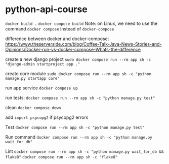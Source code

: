 # python-api-course

`docker build .`
`docker compose build`
Note: on Linux, we need to use the command `docker compose` instead of `docker-compose`


difference between docker and docker-compose:
https://www.theserverside.com/blog/Coffee-Talk-Java-News-Stories-and-Opinions/Docker-run-vs-docker-compose-Whats-the-difference

create a new django project
`sudo docker compose run --rm app sh -c "django-admin startproject app ."`

create core module
`sudo docker compose run --rm app sh -c "python manage.py startapp core"`

run app service
`docker compose up`

run tests:
`docker compose run --rm app sh -c "python manage.py test"`

clean
`docker compose down`

add `import psycopg2` if psycopg2 errors

Test
`docker compose run --rm app sh -c "python manage.py test"`

Run command
`docker compose run --rm app sh -c "python manage.py wait_for_db"`

Lint
`docker compose run --rm app sh -c "python manage.py wait_for_db && flake8"`
`docker compose run --rm app sh -c "flake8"`



